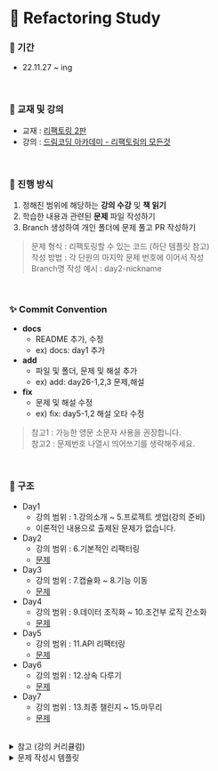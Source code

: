 # 📖 Refactoring Study

### 📅 기간
- 22.11.27 ~ ing

<br>

### 📔 교재 및 강의
- 교재 : [리팩토링 2판](http://www.yes24.com/Product/Goods/89649360)
- 강의 : [드림코딩 아카데미 - 리팩토링의 모든것](https://academy.dream-coding.com/courses/refactoring)

<br>

### 📌 진행 방식
1. 정해진 범위에 해당하는 **강의 수강** 및 **책 읽기**
2. 학습한 내용과 관련된 **문제** 파일 작성하기
3. Branch 생성하여 개인 폴더에 문제 풀고 PR 작성하기
> 문제 형식 : 리팩토링할 수 있는 코드 (하단 템플릿 참고)   
> 작성 방법 : 각 단원의 마지막 문제 번호에 이어서 작성   
> Branch명 작성 예시 : day2-nickname

<br>

### ✨ Commit Convention
- **docs**
   - README 추가, 수정
   - ex) docs: day1 추가
- **add**
   - 파일 및 폴더, 문제 및 해설 추가
   - ex) add: day26-1,2,3 문제,해설
- **fix**
   - 문제 및 해설 수정
   - ex) fix: day5-1,2 해설 오타 수정
> 참고1 : 가능한 영문 소문자 사용을 권장합니다.   
> 참고2 : 문제번호 나열시 띄어쓰기를 생략해주세요.

<br>

### 📂 구조
- Day1
   - 강의 범위 : 1.강의소개 ~ 5.프로젝트 셋업(강의 준비)
   - 이론적인 내용으로 출제된 문제가 없습니다.
- Day2
   - 강의 범위 : 6.기본적인 리팩터링
   - [문제](https://github.com/study-about-all/refactoring-dreamcoding/blob/main/day2/문제.md)
- Day3
   - 강의 범위 : 7.캡슐화 ~ 8.기능 이동
   - [문제](https://github.com/study-about-all/refactoring-dreamcoding/blob/main/day3/문제.md)
- Day4
   - 강의 범위 : 9.데이터 조직화 ~ 10.조건부 로직 간소화
   - [문제](https://github.com/study-about-all/refactoring-dreamcoding/blob/main/day4/문제.md)
- Day5
   - 강의 범위 : 11.API 리팩터링
   - [문제](https://github.com/study-about-all/refactoring-dreamcoding/blob/main/day5/문제.md)
- Day6
   - 강의 범위 : 12.상속 다루기
   - [문제](https://github.com/study-about-all/refactoring-dreamcoding/blob/main/day6/문제.md)
- Day7
   - 강의 범위 : 13.최종 챌린지 ~ 15.마무리
   - [문제](https://github.com/study-about-all/refactoring-dreamcoding/blob/main/day7/문제.md)

<br>

<details>
<summary>참고 (강의 커리큘럼)</summary>
<div markdown="1">
<img width="621" alt="image" src="https://user-images.githubusercontent.com/75886763/204097911-d3a311d4-1619-498a-8555-1d5b5dd5adaa.png">
</div>
</details>

<details>
<summary>문제 작성시 템플릿</summary>
<div markdown="1">
<pre>
## 📌문제1
### 문제
```js
코드
```<br>

\<br>
</pre>
</div>
</details>
